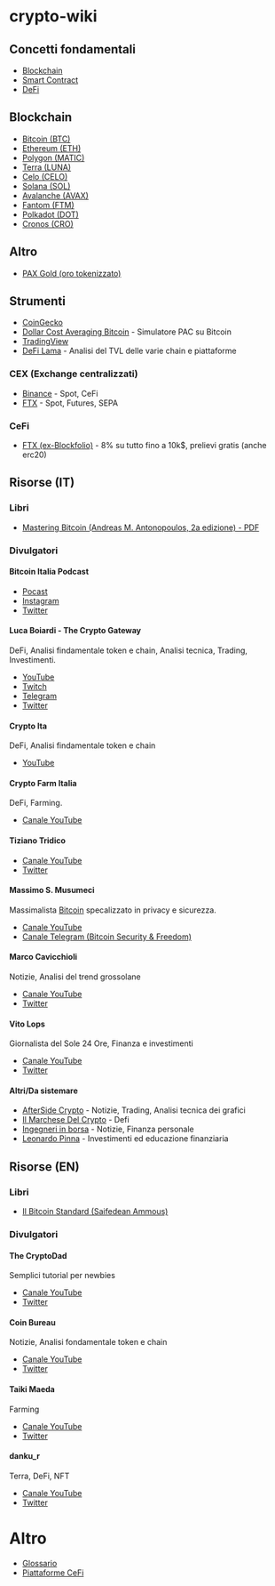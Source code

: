 # crypto-wiki

## Concetti fondamentali

- [Blockchain](Blockchain.md)
- [Smart Contract](Smart%20Contract.md)
- [DeFi](DeFi.md)

## Blockchain

- [Bitcoin (BTC)](Bitcoin.md)
- [Ethereum (ETH)](Ethereum.md)
- [Polygon (MATIC)](Polygon.md)
- [Terra (LUNA)](Terra.md)
- [Celo (CELO)](Celo.md)
- [Solana (SOL)](Solana.md)
- [Avalanche (AVAX)](Avalanche.md)
- [Fantom (FTM)](Fantom.md)
- [Polkadot (DOT)](Polkadot.md)
- [Cronos (CRO)](Cronos.md)

## Altro

- [PAX Gold (oro tokenizzato)](PAXG.md)

## Strumenti

- [CoinGecko](https://www.coingecko.com/it)
- [Dollar Cost Averaging Bitcoin](https://dcabtc.com/) - Simulatore PAC su Bitcoin
- [TradingView](https://it.tradingview.com/gopro/?share_your_love=flocca)
- [DeFi Lama](https://defillama.com/) - Analisi del TVL delle varie chain e piattaforme

### CEX (Exchange centralizzati)

- [Binance](https://accounts.binance.com/it/register?ref=Y5H8ZS0W) - Spot, CeFi
- [FTX](https://ftx.com/#a=flocca) - Spot, Futures, SEPA

### CeFi

- [FTX (ex-Blockfolio)](https://link.blockfolio.com/9dzp/47a6cbcb) - 8% su tutto fino a 10k$, prelievi gratis (anche erc20)

## Risorse (IT)

### Libri

- [Mastering Bitcoin (Andreas M. Antonopoulos, 2a edizione) - PDF](https://riccardomasutti.com/Mastering%20Bitcoin%20-%20Traduzione%20italiana%20della%20guida%20completa%20al%20mondo%20di%20bitcoin%20e%20della%20blockchain.pdf)

### Divulgatori

#### Bitcoin Italia Podcast

- [Pocast](https://podcasts.apple.com/it/podcast/bitcoin-italia-podcast/id1448127905)
- [Instagram](https://www.instagram.com/bip_show/?utm_medium=copy_link)
- [Twitter](https://twitter.com/bip_show)

#### Luca Boiardi - The Crypto Gateway

DeFi, Analisi findamentale token e chain, Analisi tecnica, Trading, Investimenti.

- [YouTube](https://www.youtube.com/c/TheCryptoGatewayInvestireinCriptovaluteOfficial)
- [Twitch](https://www.twitch.tv/thecryptogateway)
- [Telegram](https://t.me/TheCryptoGateway)
- [Twitter](https://twitter.com/crypto_gateway)

#### Crypto Ita

DeFi, Analisi findamentale token e chain

- [YouTube](https://www.youtube.com/c/CryptoIta)

#### Crypto Farm Italia

DeFi, Farming.

- [Canale YouTube](https://www.youtube.com/channel/UCaBxOlEJ8W0G094bNOhshgg)

#### Tiziano Tridico

- [Canale YouTube](https://www.youtube.com/channel/UCY3TW6Oj67m6su5oiE80LwA)
- [Twitter](https://twitter.com/TizianoTridico)

#### Massimo S. Musumeci

Massimalista [Bitcoin](Bitcoin.md) specalizzato in privacy e sicurezza.

- [Canale YouTube](https://www.youtube.com/channel/UCOdy5vf94hkpIKQ0RVu0S2Q)
- [Canale Telegram (Bitcoin Security & Freedom)](https://t.me/BitcoinSecPriv)

#### Marco Cavicchioli

Notizie, Analisi del trend grossolane

- [Canale YouTube](https://www.youtube.com/c/MarcocavicchioliIt)
- [Twitter](https://twitter.com/cavicchioli)

#### Vito Lops

Giornalista del Sole 24 Ore, Finanza e investimenti

- [Canale YouTube](https://www.youtube.com/user/vitoclaps)
- [Twitter](https://twitter.com/VitoLops)

#### Altri/Da sistemare

- [AfterSide Crypto](https://www.youtube.com/c/AfterSideCrypto) - Notizie, Trading, Analisi tecnica dei grafici
- [Il Marchese Del Crypto](https://www.youtube.com/c/IlMarcheseDelCrypto) - Defi
- [Ingegneri in borsa](https://www.youtube.com/c/Ingegneriinborsa) - Notizie, Finanza personale
- [Leonardo Pinna](https://www.youtube.com/c/LeonardoPinna) - Investimenti ed educazione finanziaria

## Risorse (EN)

### Libri

- [Il Bitcoin Standard (Saifedean Ammous)](https://shop.usemlab.com/home/85-the-bitcoin-standard-edizione-italiana.html)

### Divulgatori

#### The CryptoDad

Semplici tutorial per newbies

- [Canale YouTube](https://www.youtube.com/c/CryptoDad)
- [Twitter](https://twitter.com/The_CryptoDad)

#### Coin Bureau

Notizie, Analisi fondamentale token e chain

- [Canale YouTube](https://www.youtube.com/c/CoinBureau)
- [Twitter](https://twitter.com/coinbureau)

#### Taiki Maeda

Farming

- [Canale YouTube](https://www.youtube.com/user/TheTaikster)
- [Twitter](https://twitter.com/TaikiMaeda2)

#### danku_r

Terra, DeFi, NFT

- [Canale YouTube](https://www.youtube.com/c/dankur)
- [Twitter](https://twitter.com/danku_r)

# Altro

- [Glossario](Glossario.md)
- [Piattaforme CeFi](CeFi.md)
